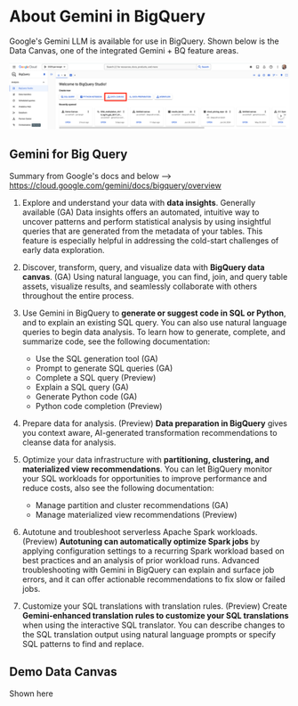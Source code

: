 # About Gemini in BigQuery

Google's Gemini LLM is available for use in BigQuery. Shown below is the Data Canvas, one of the integrated Gemini + BQ feature areas.

<kbd><img src="https://github.com/lynnlangit/gcp-essentials/blob/master/7_sample_data/images/bq-canvas.png"></kbd>

## Gemini for Big Query

Summary from Google's docs and below --> https://cloud.google.com/gemini/docs/bigquery/overview

1. Explore and understand your data with **data insights**. Generally available (GA) Data insights offers an automated, intuitive way to uncover patterns and perform statistical analysis by using insightful queries that are generated from the metadata of your tables. This feature is especially helpful in addressing the cold-start challenges of early data exploration. 

2. Discover, transform, query, and visualize data with **BigQuery data canvas**. (GA) Using natural language, you can find, join, and query table assets, visualize results, and seamlessly collaborate with others throughout the entire process. 

3. Use Gemini in BigQuery to **generate or suggest code in SQL or Python**, and to explain an existing SQL query. You can also use natural language queries to begin data analysis. To learn how to generate, complete, and summarize code, see the following documentation:
    - Use the SQL generation tool (GA)
    - Prompt to generate SQL queries (GA)
    - Complete a SQL query (Preview)
    - Explain a SQL query (GA)
    - Generate Python code (GA)
    - Python code completion (Preview)

4. Prepare data for analysis. (Preview) **Data preparation in BigQuery** gives you context aware, AI-generated transformation recommendations to cleanse data for analysis. 

5. Optimize your data infrastructure with **partitioning, clustering, and materialized view recommendations**. You can let BigQuery monitor your SQL workloads for opportunities to improve performance and reduce costs, also see the following documentation:
    - Manage partition and cluster recommendations (GA)
    - Manage materialized view recommendations (Preview)

6. Autotune and troubleshoot serverless Apache Spark workloads. (Preview) **Autotuning can automatically optimize Spark jobs** by applying configuration settings to a recurring Spark workload based on best practices and an analysis of prior workload runs. Advanced troubleshooting with Gemini in BigQuery can explain and surface job errors, and it can offer actionable recommendations to fix slow or failed jobs. 

7. Customize your SQL translations with translation rules. (Preview) Create **Gemini-enhanced translation rules to customize your SQL translations** when using the interactive SQL translator. You can describe changes to the SQL translation output using natural language prompts or specify SQL patterns to find and replace.

## Demo Data Canvas

Shown here
